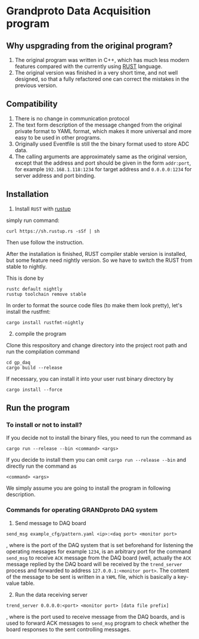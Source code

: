 # Grandproto Data Acquisition program

## Why uspgrading from the original program?
1. The original program was written in C++, which has much less modern
features compared with the currently using
[RUST](http://www.rust-lang.org) language.
2. The original version was finished in a very short time, and not well
 designed, so that a fully refactored one can correct the mistakes in the previous version.

## Compatibility
1. There is no change in communication protocol
2. The text form description of the message changed from the original
private format to YAML format, which makes it more universal and more
easy to be used in other programs.
3. Originally used Eventfile is still the the binary format used to
store ADC data.
4. The calling arguments are approximately same as the original version,
 except that the address and port should be given in the form
  ```addr:port```, for example ```192.168.1.118:1234``` for target
  address and ```0.0.0.0:1234``` for server address and port binding.

## Installation
1. Install ```RUST``` with [rustup](http://rustup.rs)

simply run command:
```
curl https://sh.rustup.rs -sSf | sh

```
Then use follow the instruction.

After the installation is finished, RUST compiler stable version is
installed, but some feature need nightly version. So we have to switch
the RUST from stable to nightly.

This is done by
```
rustc default nightly
rustup toolchain remove stable
```

In order to format the source code files (to make them look pretty),
let's install the rustfmt:
```
cargo install rustfmt-nightly
```

2. compile the program

Clone this respository and change directory into the project root path
and run the compilation command
```
cd gp_daq
cargo build --release
```

If necessary, you can install it into your user rust binary directory by
```
cargo install --force
```

## Run the program
### To install or not to install?
If you decide not to install the binary files, you need to run the
command as
```
cargo run --release --bin <command> <args>
```

If you decide to install them you can omit ```cargo run --release --bin```
and directly run the command as
```
<command> <args>
```

We simply assume you are going to install the program in following
description.

### Commands for operating GRANDproto DAQ system
1. Send message to DAQ board

```
send_msg example_cfg/pattern.yaml <ip>:<daq port> <monitor port>
```
, where <daq port> is the port of the DAQ system that is set beforehand
for listening the operating messages for example ```1234```,
<monitor port> is an arbitrary port for the command ```send_msg```
to receive ```ACK``` message from the DAQ board (well, actually the
```ACK``` message replied by the DAQ board will be received by the
```trend_server``` process and forwarded to address
```127.0.0.1:<monitor port>```. The content of the message to be sent
is written in a ```YAML``` file, which is basically a key-value table.

2. Run the data receiving server
```
trend_server 0.0.0.0:<port> <monitor port> [data file prefix]
```
, where <port> is the port used to receive message from the DAQ boards,
and <monitor port> is used to forward ACK messages to ```send_msg```
program to check whether the board responses to the sent controlling
messages.


